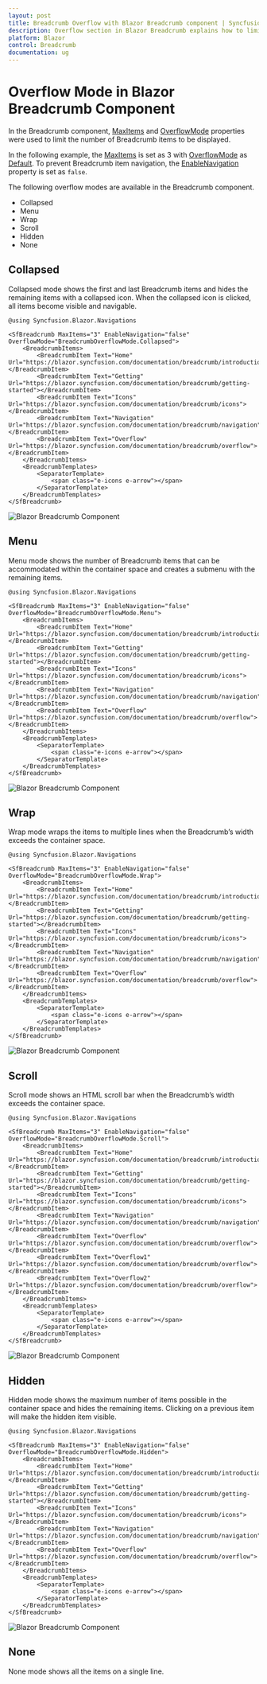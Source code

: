 ```yaml
---
layout: post
title: Breadcrumb Overflow with Blazor Breadcrumb component | Syncfusion
description: Overflow section in Blazor Breadcrumb explains how to limit the number of Breadcrumb items to be displayed.
platform: Blazor
control: Breadcrumb
documentation: ug
---
```


# Overflow Mode in Blazor Breadcrumb Component

In the Breadcrumb component, [MaxItems](https://help.syncfusion.com/cr/blazor/Syncfusion.Blazor.Navigations.SfBreadcrumb.html#Syncfusion_Blazor_Navigations_SfBreadcrumb_MaxItems) and [OverflowMode](https://help.syncfusion.com/cr/blazor/Syncfusion.Blazor.Navigations.SfBreadcrumb.html#Syncfusion_Blazor_Navigations_SfBreadcrumb_OverflowMode) properties were used to limit the number of Breadcrumb items to be displayed.

In the following example, the [MaxItems](https://help.syncfusion.com/cr/blazor/Syncfusion.Blazor.Navigations.SfBreadcrumb.html#Syncfusion_Blazor_Navigations_SfBreadcrumb_MaxItems) is set as 3 with [OverflowMode](https://help.syncfusion.com/cr/blazor/Syncfusion.Blazor.Navigations.SfBreadcrumb.html#Syncfusion_Blazor_Navigations_SfBreadcrumb_OverflowMode) as [Default](https://help.syncfusion.com/cr/blazor/Syncfusion.Blazor.Navigations.BreadcrumbOverflowMode.html#Syncfusion_Blazor_Navigations_BreadcrumbOverflowMode_Default). To prevent Breadcrumb item navigation, the [EnableNavigation](https://help.syncfusion.com/cr/blazor/Syncfusion.Blazor.Navigations.SfBreadcrumb.html#Syncfusion_Blazor_Navigations_SfBreadcrumb_EnableNavigation) property is set as `false`.

The following overflow modes are available in the Breadcrumb component.

* Collapsed
* Menu
* Wrap
* Scroll
* Hidden
* None

## Collapsed

Collapsed mode shows the first and last Breadcrumb items and hides the remaining items with a collapsed icon. When the collapsed icon is clicked, all items become visible and navigable.

```cshtml
@using Syncfusion.Blazor.Navigations

<SfBreadcrumb MaxItems="3" EnableNavigation="false" OverflowMode="BreadcrumbOverflowMode.Collapsed">
    <BreadcrumbItems>
        <BreadcrumbItem Text="Home" Url="https://blazor.syncfusion.com/documentation/breadcrumb/introduction"></BreadcrumbItem>
        <BreadcrumbItem Text="Getting" Url="https://blazor.syncfusion.com/documentation/breadcrumb/getting-started"></BreadcrumbItem>
        <BreadcrumbItem Text="Icons" Url="https://blazor.syncfusion.com/documentation/breadcrumb/icons"></BreadcrumbItem>
        <BreadcrumbItem Text="Navigation" Url="https://blazor.syncfusion.com/documentation/breadcrumb/navigation"></BreadcrumbItem>
        <BreadcrumbItem Text="Overflow" Url="https://blazor.syncfusion.com/documentation/breadcrumb/overflow"></BreadcrumbItem>
    </BreadcrumbItems>
    <BreadcrumbTemplates>
        <SeparatorTemplate>
            <span class="e-icons e-arrow"></span>
        </SeparatorTemplate>
    </BreadcrumbTemplates>
</SfBreadcrumb>
```

![Blazor Breadcrumb Component](./images/breadcrumb-collapsed.png)

## Menu

Menu mode shows the number of Breadcrumb items that can be accommodated within the container space and creates a submenu with the remaining items.

```cshtml
@using Syncfusion.Blazor.Navigations

<SfBreadcrumb MaxItems="3" EnableNavigation="false" OverflowMode="BreadcrumbOverflowMode.Menu">
    <BreadcrumbItems>
        <BreadcrumbItem Text="Home" Url="https://blazor.syncfusion.com/documentation/breadcrumb/introduction"></BreadcrumbItem>
        <BreadcrumbItem Text="Getting" Url="https://blazor.syncfusion.com/documentation/breadcrumb/getting-started"></BreadcrumbItem>
        <BreadcrumbItem Text="Icons" Url="https://blazor.syncfusion.com/documentation/breadcrumb/icons"></BreadcrumbItem>
        <BreadcrumbItem Text="Navigation" Url="https://blazor.syncfusion.com/documentation/breadcrumb/navigation"></BreadcrumbItem>
        <BreadcrumbItem Text="Overflow" Url="https://blazor.syncfusion.com/documentation/breadcrumb/overflow"></BreadcrumbItem>
    </BreadcrumbItems>
    <BreadcrumbTemplates>
        <SeparatorTemplate>
            <span class="e-icons e-arrow"></span>
        </SeparatorTemplate>
    </BreadcrumbTemplates>
</SfBreadcrumb>
```

![Blazor Breadcrumb Component](./images/breadcrumb-menu.png)

## Wrap

Wrap mode wraps the items to multiple lines when the Breadcrumb’s width exceeds the container space.

```cshtml
@using Syncfusion.Blazor.Navigations

<SfBreadcrumb MaxItems="3" EnableNavigation="false" OverflowMode="BreadcrumbOverflowMode.Wrap">
    <BreadcrumbItems>
        <BreadcrumbItem Text="Home" Url="https://blazor.syncfusion.com/documentation/breadcrumb/introduction"></BreadcrumbItem>
        <BreadcrumbItem Text="Getting" Url="https://blazor.syncfusion.com/documentation/breadcrumb/getting-started"></BreadcrumbItem>
        <BreadcrumbItem Text="Icons" Url="https://blazor.syncfusion.com/documentation/breadcrumb/icons"></BreadcrumbItem>
        <BreadcrumbItem Text="Navigation" Url="https://blazor.syncfusion.com/documentation/breadcrumb/navigation"></BreadcrumbItem>
        <BreadcrumbItem Text="Overflow" Url="https://blazor.syncfusion.com/documentation/breadcrumb/overflow"></BreadcrumbItem>
    </BreadcrumbItems>
    <BreadcrumbTemplates>
        <SeparatorTemplate>
            <span class="e-icons e-arrow"></span>
        </SeparatorTemplate>
    </BreadcrumbTemplates>
</SfBreadcrumb>
```

![Blazor Breadcrumb Component](./images/breadcrumb-wrap.png)

## Scroll

Scroll mode shows an HTML scroll bar when the Breadcrumb’s width exceeds the container space.

```cshtml
@using Syncfusion.Blazor.Navigations

<SfBreadcrumb MaxItems="3" EnableNavigation="false" OverflowMode="BreadcrumbOverflowMode.Scroll">
    <BreadcrumbItems>
        <BreadcrumbItem Text="Home" Url="https://blazor.syncfusion.com/documentation/breadcrumb/introduction"></BreadcrumbItem>
        <BreadcrumbItem Text="Getting" Url="https://blazor.syncfusion.com/documentation/breadcrumb/getting-started"></BreadcrumbItem>
        <BreadcrumbItem Text="Icons" Url="https://blazor.syncfusion.com/documentation/breadcrumb/icons"></BreadcrumbItem>
        <BreadcrumbItem Text="Navigation" Url="https://blazor.syncfusion.com/documentation/breadcrumb/navigation"></BreadcrumbItem>
        <BreadcrumbItem Text="Overflow" Url="https://blazor.syncfusion.com/documentation/breadcrumb/overflow"></BreadcrumbItem>
        <BreadcrumbItem Text="Overflow1" Url="https://blazor.syncfusion.com/documentation/breadcrumb/overflow"></BreadcrumbItem>
        <BreadcrumbItem Text="Overflow2" Url="https://blazor.syncfusion.com/documentation/breadcrumb/overflow"></BreadcrumbItem>
    </BreadcrumbItems>
    <BreadcrumbTemplates>
        <SeparatorTemplate>
            <span class="e-icons e-arrow"></span>
        </SeparatorTemplate>
    </BreadcrumbTemplates>
</SfBreadcrumb>
```

![Blazor Breadcrumb Component](./images/breadcrumb-scroll.png)

## Hidden

Hidden mode shows the maximum number of items possible in the container space and hides the remaining items. Clicking on a previous item will make the hidden item visible.

```cshtml
@using Syncfusion.Blazor.Navigations

<SfBreadcrumb MaxItems="3" EnableNavigation="false" OverflowMode="BreadcrumbOverflowMode.Hidden">
    <BreadcrumbItems>
        <BreadcrumbItem Text="Home" Url="https://blazor.syncfusion.com/documentation/breadcrumb/introduction"></BreadcrumbItem>
        <BreadcrumbItem Text="Getting" Url="https://blazor.syncfusion.com/documentation/breadcrumb/getting-started"></BreadcrumbItem>
        <BreadcrumbItem Text="Icons" Url="https://blazor.syncfusion.com/documentation/breadcrumb/icons"></BreadcrumbItem>
        <BreadcrumbItem Text="Navigation" Url="https://blazor.syncfusion.com/documentation/breadcrumb/navigation"></BreadcrumbItem>
        <BreadcrumbItem Text="Overflow" Url="https://blazor.syncfusion.com/documentation/breadcrumb/overflow"></BreadcrumbItem>
    </BreadcrumbItems>
    <BreadcrumbTemplates>
        <SeparatorTemplate>
            <span class="e-icons e-arrow"></span>
        </SeparatorTemplate>
    </BreadcrumbTemplates>
</SfBreadcrumb>
```

![Blazor Breadcrumb Component](./images/bread-overflow-hidden.png)

## None

None mode shows all the items on a single line.
